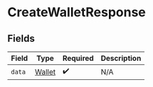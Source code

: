 # CreateWalletResponse


## Fields

| Field                                   | Type                                    | Required                                | Description                             |
| --------------------------------------- | --------------------------------------- | --------------------------------------- | --------------------------------------- |
| `data`                                  | [Wallet](../../models/shared/Wallet.md) | :heavy_check_mark:                      | N/A                                     |